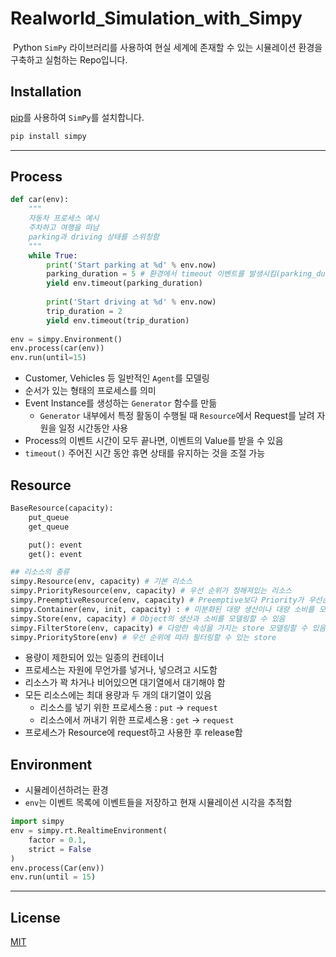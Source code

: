 # Realworld_Simulation_with_Simpy
![]()
Python `SimPy` 라이브러리를 사용하여 현실 세계에 존재할 수 있는 시뮬레이션 환경을 구축하고 실험하는 Repo입니다.

## Installation
[pip](https://pip.pypa.io/en/stable/)를 사용하여 `SimPy`를 설치합니다.
```bash
pip install simpy
```
-----
## Process
```python
def car(env):
    """
    자동차 프로세스 예시
    주차하고 여행을 떠남
    parking과 driving 상태를 스위칭함
    """
    while True:
        print('Start parking at %d' % env.now)
        parking_duration = 5 # 환경에서 timeout 이벤트를 발생시킴(parking_duration동안 휴면)
        yield env.timeout(parking_duration)
    
        print('Start driving at %d' % env.now)
        trip_duration = 2
        yield env.timeout(trip_duration)
    
env = simpy.Environment()
env.process(car(env))
env.run(until=15)
```
- Customer, Vehicles 등 일반적인 `Agent`를 모델링
- 순서가 있는 형태의 프로세스를 의미
- Event Instance를 생성하는 `Generator` 함수를 만듦
    - `Generator` 내부에서 특정 활동이 수행될 때 `Resource`에서 Request를 날려 자원을 일정 시간동안 사용
- Process의 이벤트 시간이 모두 끝나면, 이벤트의 Value를 받을 수 있음
- `timeout()` 주어진 시간 동안 휴면 상태를 유지하는 것을 조절 가능

## Resource
```python
BaseResource(capacity):
    put_queue
    get_queue

    put(): event
    get(): event

## 리소스의 종류
simpy.Resource(env, capacity) # 기본 리소스
simpy.PriorityResource(env, capacity) # 우선 순위가 정해져있는 리소스
simpy.PreemptiveResource(env, capacity) # Preemptive보다 Priority가 우선순위 높음
simpy.Container(env, init, capacity) : # 미분화된 대량 생산이나 대량 소비를 모델링할 수 있음
simpy.Store(env, capacity) # Object의 생산과 소비를 모델링할 수 있음
simpy.FilterStore(env, capacity) # 다양한 속성을 가지는 store 모델링할 수 있음
simpy.PriorityStore(env) # 우선 순위에 따라 필터링할 수 있는 store
```
- 용량이 제한되어 있는 일종의 컨테이너
- 프로세스는 자원에 무언가를 넣거나, 넣으려고 시도함
- 리소스가 꽉 차거나 비어있으면 대기열에서 대기해야 함
- 모든 리소스에는 최대 용량과 두 개의 대기열이 있음
    - 리소스를 넣기 위한 프로세스용 : `put` -> `request`
    - 리소스에서 꺼내기 위한 프로세스용 : `get` -> `request`
- 프로세스가 Resource에 request하고 사용한 후 release함

## Environment
- 시뮬레이션하려는 환경
- `env`는 이벤트 목록에 이벤트들을 저장하고 현재 시뮬레이션 시각을 추적함
```python
import simpy
env = simpy.rt.RealtimeEnvironment(
    factor = 0.1,
    strict = False
)
env.process(Car(env))
env.run(until = 15)
```
-------

## License

[MIT](https://choosealicense.com/licenses/mit/)
